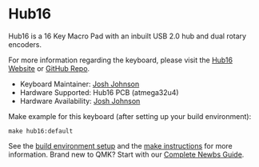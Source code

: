 # Hub16

Hub16 is a 16 Key Macro Pad with an inbuilt USB 2.0 hub and dual rotary encoders. 

For more information regarding the keyboard, please visit the [Hub16 Website](https://www.joshajohnson.com/hub16-keyboard/) or [GitHub Repo](https://github.com/joshajohnson/Hub16).

* Keyboard Maintainer: [Josh Johnson](https://github.com/joshajohnson)
* Hardware Supported: Hub16 PCB (atmega32u4)
* Hardware Availability: [Josh Johnson](https://www.joshajohnson.com/hub16-keyboard/)

Make example for this keyboard (after setting up your build environment):

    make hub16:default

See the [build environment setup](https://docs.qmk.fm/#/getting_started_build_tools) and the [make instructions](https://docs.qmk.fm/#/getting_started_make_guide) for more information. Brand new to QMK? Start with our [Complete Newbs Guide](https://docs.qmk.fm/#/newbs).
